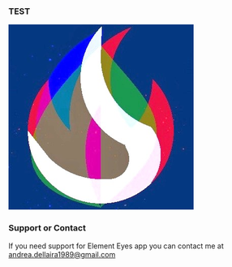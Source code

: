 ### TEST

<img src="IMG_2047.jpeg" alt="hi" class="inline"/>


### Support or Contact

If you need support for Element Eyes app you can contact me at andrea.dellaira1989@gmail.com
